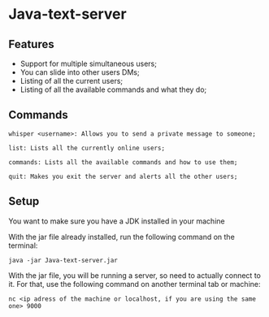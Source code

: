 # Java-text-server

## Features

* Support for multiple simultaneous users;
* You can slide into other users DMs;
* Listing of all the current users;
* Listing of all the available commands and what they do;

## Commands

```
whisper <username>: Allows you to send a private message to someone;

list: Lists all the currently online users;

commands: Lists all the available commands and how to use them;

quit: Makes you exit the server and alerts all the other users;
```

## Setup

You want to make sure you have a JDK installed in your machine 

With the jar file already installed, run the following command on the terminal:

```
java -jar Java-text-server.jar
```

With the jar file, you will be running a server, so need to actually connect to it. For that, use the following command on another terminal tab or machine:

```
nc <ip adress of the machine or localhost, if you are using the same one> 9000
```